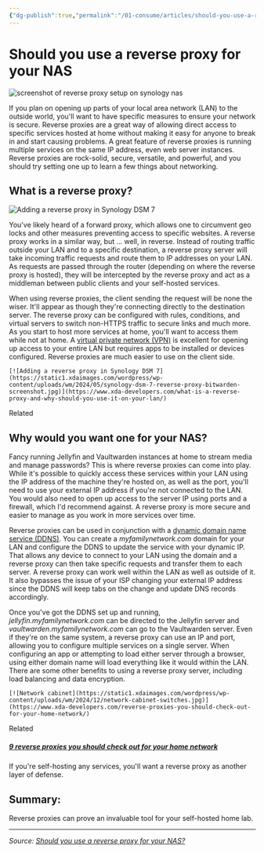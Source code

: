 ```yaml
---
{"dg-publish":true,"permalink":"/01-consume/articles/should-you-use-a-reverse-proxy-for-your-nas/","title":"Should you use a reverse proxy for your NAS"}
---
```



# Should you use a reverse proxy for your NAS



![screenshot of reverse proxy setup on synology nas](https://static1.xdaimages.com/wordpress/wp-content/uploads/wm/2025/01/reverse-proxy-synology.jpg)

If you plan on opening up parts of your local area network (LAN) to the outside world, you'll want to have specific measures to ensure your network is secure. Reverse proxies are a great way of allowing direct access to specific services hosted at home without making it easy for anyone to break in and start causing problems. A great feature of reverse proxies is running multiple services on the same IP address, even web server instances. Reverse proxies are rock-solid, secure, versatile, and powerful, and you should try setting one up to learn a few things about networking.

## What is a reverse proxy?

![Adding a reverse proxy in Synology DSM 7](https://static1.xdaimages.com/wordpress/wp-content/uploads/wm/2024/05/synology-dsm-7-reverse-proxy-bitwarden-screenshot.jpg)

You've likely heard of a forward proxy, which allows one to circumvent geo locks and other measures preventing access to specific websites. A reverse proxy works in a similar way, but ... well, in reverse. Instead of routing traffic outside your LAN and to a specific destination, a reverse proxy server will take incoming traffic requests and route them to IP addresses on your LAN. As requests are passed through the router (depending on where the reverse proxy is hosted), they will be intercepted by the reverse proxy and act as a middleman between public clients and your self-hosted services.

When using reverse proxies, the client sending the request will be none the wiser. It'll appear as though they're connecting directly to the destination server. The reverse proxy can be configured with rules, conditions, and virtual servers to switch non-HTTPS traffic to secure links and much more. As you start to host more services at home, you'll want to access them while not at home. A [virtual private network (VPN)](https://www.xda-developers.com/best-vpn/) is excellent for opening up access to your entire LAN but requires apps to be installed or devices configured. Reverse proxies are much easier to use on the client side.

    [![Adding a reverse proxy in Synology DSM 7](https://static1.xdaimages.com/wordpress/wp-content/uploads/wm/2024/05/synology-dsm-7-reverse-proxy-bitwarden-screenshot.jpg)](https://www.xda-developers.com/what-is-a-reverse-proxy-and-why-should-you-use-it-on-your-lan/)

Related

## Why would you want one for your NAS?

Fancy running Jellyfin and Vaultwarden instances at home to stream media and manage passwords? This is where reverse proxies can come into play. While it's possible to quickly access these services within your LAN using the IP address of the machine they're hosted on, as well as the port, you'll need to use your external IP address if you're not connected to the LAN. You would also need to open up access to the server IP using ports and a firewall, which I'd recommend against. A reverse proxy is more secure and easier to manage as you work in more services over time.

Reverse proxies can be used in conjunction with a [dynamic domain name service (DDNS)](https://www.xda-developers.com/reasons-use-dynamic-dns-remote-access/). You can create a *myfamilynetwork.com* domain for your LAN and configure the DDNS to update the service with your dynamic IP. That allows any device to connect to your LAN using the domain and a reverse proxy can then take specific requests and transfer them to each server. A reverse proxy can work well within the LAN as well as outside of it. It also bypasses the issue of your ISP changing your external IP address since the DDNS will keep tabs on the change and update DNS records accordingly.

Once you've got the DDNS set up and running, *jellyfin.myfamilynetwork.com* can be directed to the Jellyfin server and *vaultwarden.myfamilynetwork.com* can go to the Vaultwarden server. Even if they're on the same system, a reverse proxy can use an IP and port, allowing you to configure multiple services on a single server. When configuring an app or attempting to load either server through a browser, using either domain name will load everything like it would within the LAN. There are some other benefits to using a reverse proxy server, including load balancing and data encryption.

    [![Network cabinet](https://static1.xdaimages.com/wordpress/wp-content/uploads/wm/2024/12/network-cabinet-switches.jpg)](https://www.xda-developers.com/reverse-proxies-you-should-check-out-for-your-home-network/)

Related

##### [9 reverse proxies you should check out for your home network](https://www.xda-developers.com/reverse-proxies-you-should-check-out-for-your-home-network/ "9 reverse proxies you should check out for your home network")

If you're self-hosting any services, you'll want a reverse proxy as another layer of defense.

## Summary:
Reverse proxies can prove an invaluable tool for your self-hosted home lab.

---

*Source: [Should you use a reverse proxy for your NAS?](https://www.xda-developers.com/should-you-use-reverse-proxy-nas/)*
